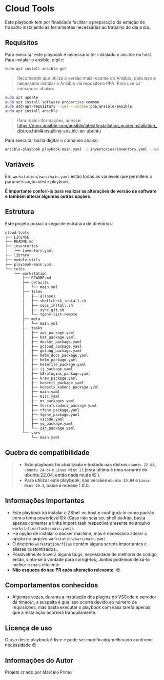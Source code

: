 Cloud Tools
=========

Este playbook tem por finalidade facilitar a preparação da estação de trabalho instalando as ferramentas necessárias ao trabalho do dia a dia.


Requisitos
------------

Para executar este playbook é necessário ter instalado o ansible no host. Para instalar o ansible, digite:

```sh
sudo apt install ansible git
```

> Recomendo que utilize a versão mais recente do Ansible, para isso é necessário instalar o Ansible via repositório PPA. Para use os comandos abaixo:

```bash
sudo apt update
sudo apt install software-properties-common
sudo add-apt-repository --yes --update ppa:ansible/ansible
sudo apt install ansible
```

> Para mais informações, acesse: https://docs.ansible.com/ansible/latest/installation_guide/installation_distros.html#installing-ansible-on-ubuntu

Para executar basta digitar o comando abaixo:

```sh
ansible-playbook playbook-main.yaml -i inventories/inventory.yaml --ask-become-pass
```

Variáveis
--------------

Em ```workstation/vars/main.yaml``` estão todas as variáveis que permitem a parametrização deste playbook. 

**É importante conferí-lo para realizar as alterações de versão de software e também alterar algumas outras opções**.


Estrutura
------------

Este projeto possui a seguinte estrutura de diretórios:

```sh
cloud-tools
├── LICENSE
├── README.md
├── inventories
│   └── inventory.yaml
├── library
├── module_utils
├── playbook-main.yaml
└── roles
    └── workstation
        ├── README.md
        ├── defaults
        │   └── main.yml
        ├── files
        │   ├── aliases
        │   ├── shellcheck_install.sh
        │   ├── sops_install.sh
        │   ├── sync_git.sh
        │   └── tgenv-list-remote
        ├── meta
        │   └── main.yml
        ├── tasks
        │   ├── aws_package.yaml
        │   ├── bat_package.yaml
        │   ├── docker_package.yaml
        │   ├── gcloud_package.yaml
        │   ├── golang_package.yaml
        │   ├── helm_docs_package.yaml
        │   ├── helm_package.yaml
        │   ├── helmfile_package.yaml
        │   ├── jj_package.yaml
        │   ├── k8splugins_package.yaml
        │   ├── krew_package.yaml
        │   ├── kubectl_package.yaml
        │   ├── kubectx_kubens_package.yaml
        │   ├── main.yaml
        │   ├── misc.yaml
        │   ├── os_packages.yaml
        │   ├── terraformdocs_package.yaml
        │   ├── tfenv_package.yaml
        │   ├── tgenv_package.yaml
        │   ├── vscode.yaml
        │   ├── yq_package.yaml
        │   └── zsh_package.yaml
        └── vars
            └── main.yaml

```

Quebra de compatibilidade
-------

> - **Este playbook foi atualizado e testado nas distros ```ubuntu 22.04```, ```ubuntu 24.04``` e ```Linux Mint 21``` (esta última é uma variante do ubuntu 22.04, então nada muda :wink: ).**
> - **Para utilizar este playbook, nas versões ```ubuntu 20.04``` e ```Linux Mint 20.3```, baixe a release 1.0.0.**

Informações Importantes
-------

- Este playbook irá instalar o ZShell no host e configurá-lo como padrão com o tema powerlevel10k (Caso não seja seu shell padrão, basta apenas comentar a linha import_task respectiva presente no arquivo ```workstation/tasks/main.yaml```).
- Há opção de instalar o docker machine, mas é necessário alterar a opção no arquivo ```workstation/vars/main.yaml```
- O diretório ```workstation/files``` contém alguns scripts importantes e aliases customizados..
- Possivelmente haverá alguns bugs, necessidade de melhoria de código, então, sinta-se à vontade para corrigí-los; Juntos podemos deixá-lo melhor e mais eficiente.
- **Não esqueça do seu PR após alteração relevante**. :wink:

Comportamentos conhecidos
-------

- Algumas vezes, durante a instalação dos plugins do VSCode o servidor dá timeout, a suspeita é que isso ocorra devido ao número de requisições, mas basta executar o playbook com essa tarefa apenas que a instalação ocorrerá tranquilamente.

Licença de uso
------------------

O uso deste playbook é livre e pode ser modificado/melhorado conforme necessidade :wink:

Informações do Autor
------------------

Projeto criado por Marcelo Primo
